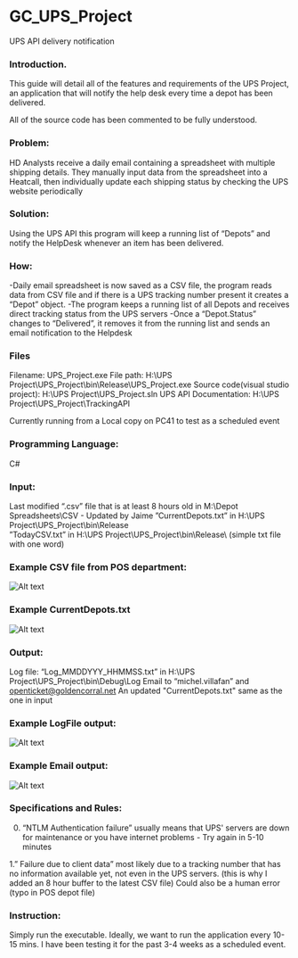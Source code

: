 # GC_UPS_Project
 UPS API delivery notification


### Introduction.  

This guide will detail all of the features and requirements of the UPS Project, an application that will notify the help desk every time a depot has been delivered.

All of the source code has been commented to be fully understood.




### Problem:  

HD Analysts receive a daily email containing a spreadsheet with multiple shipping details.
They manually input data from the spreadsheet into a Heatcall, then individually update each shipping status by checking the UPS website periodically


### Solution:  

Using the UPS API this program will keep a running list of “Depots” and notify the HelpDesk whenever an item has been delivered.


   ### How:  
   -Daily email spreadsheet is now saved as a CSV file, the program reads data from CSV file and if there is a UPS tracking number present it creates a
    “Depot” object.
   -The program keeps a running list of all Depots and receives direct tracking status from the UPS servers
   -Once a “Depot.Status” changes to “Delivered”, it removes it from the running list and sends an email notification to the Helpdesk

            
### Files  

Filename: UPS_Project.exe
File path: H:\UPS Project\UPS_Project\bin\Release\UPS_Project.exe
Source code(visual studio project): H:\UPS Project\UPS_Project.sln
UPS API Documentation: H:\UPS Project\UPS_Project\TrackingAPI

Currently running from a Local copy on PC41 to test as a scheduled event




### Programming Language:  

C#




### Input:  

Last modified “.csv” file that is at least 8 hours old in M:\Depot Spreadsheets\CSV - Updated by Jaime
”CurrentDepots.txt” in H:\UPS Project\UPS_Project\bin\Release\
”TodayCSV.txt” in H:\UPS Project\UPS_Project\bin\Release\   (simple txt file with one word)

   ### Example CSV file from POS department:
![Alt text](https://i.ibb.co/3WSJhky/CSV.png)


   ### Example CurrentDepots.txt
![Alt text](https://api.media.atlassian.com/file/ef43679d-19a1-4263-b729-a609310f1c70/image?mode=full-fit&client=406ab4e6-57b8-4dc5-af1e-1b1693335348&token=eyJhbGciOiJIUzI1NiJ9.eyJpc3MiOiI0MDZhYjRlNi01N2I4LTRkYzUtYWYxZS0xYjE2OTMzMzUzNDgiLCJhY2Nlc3MiOnsidXJuOmZpbGVzdG9yZTpmaWxlOmVmNDM2NzlkLTE5YTEtNDI2My1iNzI5LWE2MDkzMTBmMWM3MCI6WyJyZWFkIl19LCJleHAiOjE1OTU1NDYwMzMsIm5iZiI6MTU5NTU0MjY3M30.Sc05Y6m1AIIqJ4-zRQEbsVqu6o1_hDv2zBAIa7Je4xg)





### Output:  

Log file: “Log_MMDDYYY_HHMMSS.txt” in H:\UPS Project\UPS_Project\bin\Debug\Log
Email to “michel.villafan” and openticket@goldencorral.net
An updated "CurrentDepots.txt" same as the one in input

   ### Example LogFile output:
![Alt text](https://api.media.atlassian.com/file/ba87b003-6f86-47f7-b2f7-e7912ef8fe3c/image?mode=full-fit&client=406ab4e6-57b8-4dc5-af1e-1b1693335348&token=eyJhbGciOiJIUzI1NiJ9.eyJpc3MiOiI0MDZhYjRlNi01N2I4LTRkYzUtYWYxZS0xYjE2OTMzMzUzNDgiLCJhY2Nlc3MiOnsidXJuOmZpbGVzdG9yZTpmaWxlOmJhODdiMDAzLTZmODYtNDdmNy1iMmY3LWU3OTEyZWY4ZmUzYyI6WyJyZWFkIl19LCJleHAiOjE1OTU1NDYwOTgsIm5iZiI6MTU5NTU0MjczOH0.uQgELjtmMYlymhPnjNIMaUAMacrLm0JTnoPSHB15EpI)


   ### Example Email output:
![Alt text](https://api.media.atlassian.com/file/3f88d668-a6d4-442f-9897-6c48d0bcf823/image?mode=full-fit&client=406ab4e6-57b8-4dc5-af1e-1b1693335348&token=eyJhbGciOiJIUzI1NiJ9.eyJpc3MiOiI0MDZhYjRlNi01N2I4LTRkYzUtYWYxZS0xYjE2OTMzMzUzNDgiLCJhY2Nlc3MiOnsidXJuOmZpbGVzdG9yZTpmaWxlOjNmODhkNjY4LWE2ZDQtNDQyZi05ODk3LTZjNDhkMGJjZjgyMyI6WyJyZWFkIl19LCJleHAiOjE1OTU1NDYxMTUsIm5iZiI6MTU5NTU0Mjc1NX0.C2uyEGxSYFshTyDhapYD2B0BXl9y4J0xN2rWhag3lTE)




### Specifications and Rules:  
  
0. “NTLM Authentication failure” usually means that UPS' servers are down for maintenance or you have internet problems - Try again in 5-10 minutes

1.” Failure due to client data” most likely due to a tracking number that has no information available yet, not even in the UPS servers. (this is why I added an 8 hour buffer to the latest CSV file)
    Could also be a human error (typo in POS depot file)


### Instruction:  

Simply run the executable.
Ideally, we want to run the application every 10-15 mins. 
I have been testing it for the past 3-4 weeks as a scheduled event.
